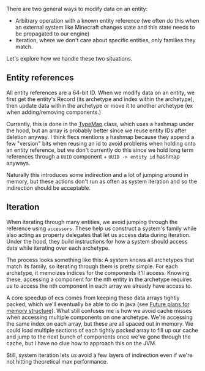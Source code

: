 There are two general ways to modify data on an entity:

- Arbitrary operation with a known entity reference (we often do this when an external system like Minecraft changes state and this state needs to be propagated to our engine)
- Iteration, where we don't care about specific entities, only families they match.

Let's explore how we handle these two situations.

## Entity references

All entity references are a 64-bit ID. When we modify data on an entity, we first get the entity's Record (its archetype and index within the archetype), then update data within the archetype or move it to another archetype (ex when adding/removing components.)

Currently, this is done in the [TypeMap](https://mineinabyss.com/Geary/geary-core/com.mineinabyss.geary.datatypes.maps/-type-map/index.html) class, which uses a hashmap under the hood, but an array is probably better since we reuse entity IDs after deletion anyway. I think flecs mentions a hashmap because they append a few "version" bits when reusing an id to avoid problems when holding onto an entity reference, but we don't currently do this since we hold long term references through a `UUID` component + `UUID -> entity id` hashmap anyways.

Naturally this introduces some indirection and a lot of jumping around in memory, but these actions don't run as often as system iteration and so the indirection should be acceptable.

## Iteration

When iterating through many entities, we avoid jumping through the reference using `accessors`. These help us construct a system's family while also acting as property delegates that let us access data during iteration. Under the hood, they build instructions for how a system should access data while iterating over each archetype.

The process looks something like this: A system knows all archetypes that match its family, so iterating through them is pretty simple. For each archetype, it memoizes indices for the components it'll access. Knowing these, accessing a component for the nth entity in the archetype requires us to access the nth component in each array we already have access to.

A core speedup of ecs comes from keeping these data arrays tightly packed, which we'll eventually be able to do in java (see [Future plans for memory structure](../future-plans/memory-structure.md)). What still confuses me is how we avoid cache misses when accessing multiple components on one archetype. We're accessing the same index on each array, but these are all spaced out in memory. We could load multiple sections of each tightly packed array to fill up our cache and jump to the next bunch of components once we've gone through the cache, but I have no clue how to approach this on the JVM.

Still, system iteration lets us avoid a few layers of indirection even if we're not hitting theoretical max performance.
